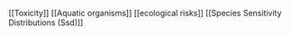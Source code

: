 [[Toxicity]]
[[Aquatic organisms]]
[[ecological risks]]
[[Species Sensitivity Distributions (Ssd)]]
